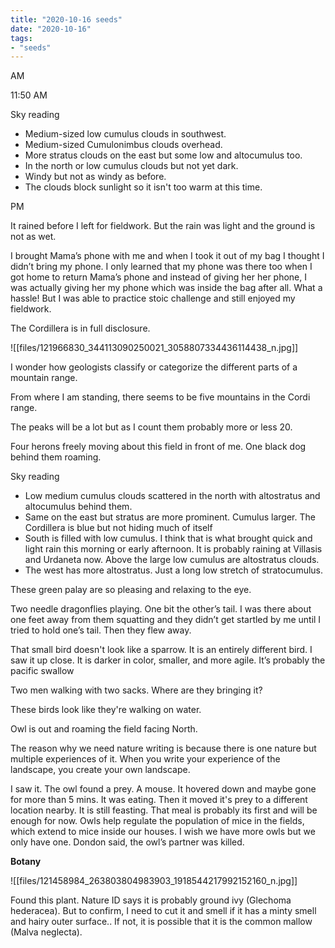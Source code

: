 ```yaml
---
title: "2020-10-16 seeds"
date: "2020-10-16"
tags:
- "seeds"
---
```


AM

11:50 AM

Sky reading

- Medium-sized low cumulus clouds in southwest.
- Medium-sized Cumulonimbus clouds overhead.
- More stratus clouds on the east but some low and altocumulus too.
- In the north or low cumulus clouds but not yet dark.
- Windy but not as windy as before.
- The clouds block sunlight so it isn't too warm at this time.

PM

It rained before I left for fieldwork. But the rain was light and the ground is not as wet.

I brought Mama’s phone with me and when I took it out of my bag I thought I didn’t bring my phone. I only learned that my phone was there too when I got home to return Mama’s phone and instead of giving her her phone, I was actually giving her my phone which was inside the bag after all. What a hassle! But I was able to practice stoic challenge and still enjoyed my fieldwork.

The Cordillera is in full disclosure.

![[files/121966830_344113090250021_3058807334436114438_n.jpg]]

I wonder how geologists classify or categorize the different parts of a mountain range.

From where I am standing, there seems to be five mountains in the Cordi range.

The peaks will be a lot but as I count them probably more or less 20.

Four herons freely moving about this field in front of me. One black dog behind them roaming.

Sky reading

- Low medium cumulus clouds scattered in the north with altostratus and altocumulus behind them.
- Same on the east but stratus are more prominent. Cumulus larger. The Cordillera is blue but not hiding much of itself
- South is filled with low cumulus. I think that is what brought quick and light rain this morning or early afternoon. It is probably raining at Villasis and Urdaneta now. Above the large low cumulus are altostratus clouds.
- The west has more altostratus. Just a long low stretch of stratocumulus.

These green palay are so pleasing and relaxing to the eye.

Two needle dragonflies playing. One bit the other’s tail. I was there about one feet away from them squatting and they didn’t get startled by me until I tried to hold one’s tail. Then they flew away.

That small bird doesn't look like a sparrow. It is an entirely different bird. I saw it up close. It is darker in color, smaller, and more agile. It’s probably the pacific swallow

Two men walking with two sacks. Where are they bringing it?

These birds look like they're walking on water.

Owl is out and roaming the field facing North.

The reason why we need nature writing is because there is one nature but multiple experiences of it. When you write your experience of the landscape, you create your own landscape.

I saw it. The owl found a prey. A mouse. It hovered down and maybe gone for more than 5 mins. It was eating. Then it moved it's prey to a different location nearby. It is still feasting. That meal is probably its first and will be enough for now. Owls help regulate the population of mice in the fields, which extend to mice inside our houses. I wish we have more owls but we only have one. Dondon said, the owl’s partner was killed.

**Botany**

![[files/121458984_263803804983903_1918544217992152160_n.jpg]]

Found this plant. Nature ID says it is probably ground ivy (Glechoma hederacea). But to confirm, I need to cut it and smell if it has a minty smell and hairy outer surface.. If not, it is possible that it is the common mallow (Malva neglecta).